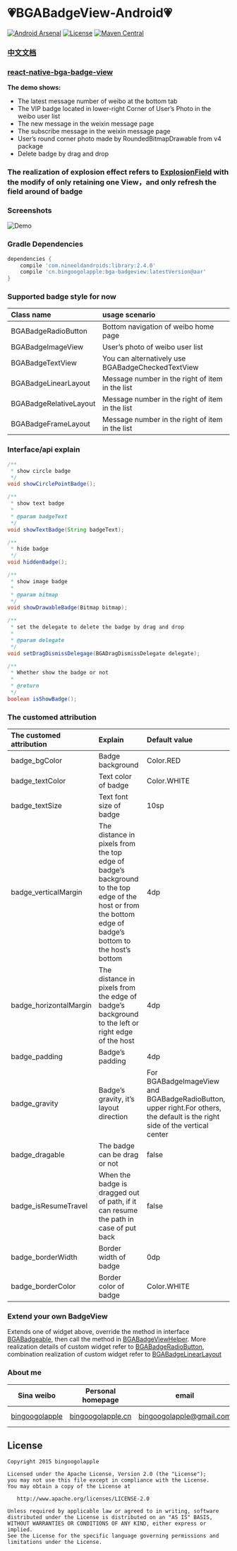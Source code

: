 :heartpulse:BGABadgeView-Android:heartpulse:
============

[![Android Arsenal](https://img.shields.io/badge/Android%20Arsenal-BGABadgeView-brightgreen.svg?style=flat)](http://android-arsenal.com/details/1/2106)
[![License](https://img.shields.io/badge/license-Apache%202-green.svg)](https://www.apache.org/licenses/LICENSE-2.0)
[![Maven Central](https://maven-badges.herokuapp.com/maven-central/cn.bingoogolapple/bga-badgeview/badge.svg)](https://maven-badges.herokuapp.com/maven-central/cn.bingoogolapple/bga-badgeview)

### [中文文档](https://github.com/bingoogolapple/BGABadgeView-Android/blob/master/README.md)

### [react-native-bga-badge-view](https://github.com/bingoogolapple/react-native-bga-badge-view)

**The demo shows:**
* The latest message number of weibo at the bottom tab
* The VIP badge located in lower-right Corner of User’s Photo in the weibo user list
* The new message in the weixin message page
* The subscribe message in the weixin message page
* User’s  round corner photo made by RoundedBitmapDrawable from v4 package
* Delete badge by drag and drop

### The realization of explosion effect refers to [ExplosionField](https://github.com/tyrantgit/ExplosionField) with the modify of only retaining one View，and only refresh the field around of badge

### Screenshots
![Demo](http://7xk9dj.com1.z0.glb.clouddn.com/badge/screenshots/badge106.gif)

### Gradle Dependencies

```groovy
dependencies {
    compile 'com.nineoldandroids:library:2.4.0'
    compile 'cn.bingoogolapple:bga-badgeview:latestVersion@aar'
}
```

### Supported badge style for now

Class name | usage scenario
:----------- | :-----------
BGABadgeRadioButton | Bottom navigation of weibo home page
BGABadgeImageView | User’s photo of weibo user list
BGABadgeTextView | You can alternatively use  BGABadgeCheckedTextView
BGABadgeLinearLayout | Message number in the right of item in the list
BGABadgeRelativeLayout | Message number in the right of item in the list
BGABadgeFrameLayout | Message number in the right of item in the list

### Interface/api explain

```java
/**
 * show circle badge
 */
void showCirclePointBadge();

/**
 * show text badge
 *
 * @param badgeText
 */
void showTextBadge(String badgeText);

/**
 * hide badge
 */
void hiddenBadge();

/**
 * show image badge
 *
 * @param bitmap
 */
void showDrawableBadge(Bitmap bitmap);

/**
 * set the delegate to delete the badge by drag and drop
 *
 * @param delegate
 */
void setDragDismissDelegage(BGADragDismissDelegate delegate);

/**
 * Whether show the badge or not
 *
 * @return
 */
boolean isShowBadge();
```

### The customed attribution

The customed attribution | Explain | Default value
:----------- | :----------- | :-----------
badge_bgColor         | Badge background        | Color.RED
badge_textColor         | Text color of badge        | Color.WHITE
badge_textSize         | Text font size of badge        | 10sp
badge_verticalMargin         | The distance in pixels from the top edge of badge’s background to the top edge of the host or from the bottom edge of badge’s bottom to the host’s bottom        | 4dp
badge_horizontalMargin         | The distance in pixels from the edge of badge’s background to the left or right edge of the host        | 4dp
badge_padding         | Badge’s padding        | 4dp
badge_gravity         | Badge’s gravity, it’s layout direction        | For BGABadgeImageView and BGABadgeRadioButton, upper right.For others, the default is the right side of the vertical center
badge_dragable         | The badge can be drag or not        | false
badge_isResumeTravel         | When the badge is dragged out of path, if it can resume the path in case of put back        | false
badge_borderWidth         | Border width of badge        | 0dp
badge_borderColor         | Border color of badge        | Color.WHITE

### Extend your own BadgeView

Extends one of widget above, override the method in interface [BGABadgeable](https://github.com/bingoogolapple/BGABadgeView-Android/blob/master/library/src/main/java/cn/bingoogolapple/badgeview/BGABadgeable.java), then call the method in [BGABadgeViewHelper](https://github.com/bingoogolapple/BGABadgeView-Android/blob/master/library/src/main/java/cn/bingoogolapple/badgeview/BGABadgeViewHelper.java). More realization details of custom widget refer to [BGABadgeRadioButton](https://github.com/bingoogolapple/BGABadgeView-Android/blob/master/library/src/main/java/cn/bingoogolapple/badgeview/BGABadgeRadioButton.java), combination realization of custom widget refer to [BGABadgeLinearLayout](https://github.com/bingoogolapple/BGABadgeView-Android/blob/master/library/src/main/java/cn/bingoogolapple/badgeview/BGABadgeLinearLayout.java)

### About me

| Sina weibo | Personal homepage | email |  QQ for the BGA funs |
| ------------ | ------------- | ------------ | ------------ |
| <a href="http://weibo.com/bingoogol" target="_blank">bingoogolapple</a> | <a  href="http://www.bingoogolapple.cn" target="_blank">bingoogolapple.cn</a>  | <a href="mailto:bingoogolapple@gmail.com" target="_blank">bingoogolapple@gmail.com</a> | ![BGA_CODE_CLUB](http://7xk9dj.com1.z0.glb.clouddn.com/BGA_CODE_CLUB.png?imageView2/2/w/200) |

## License

    Copyright 2015 bingoogolapple

    Licensed under the Apache License, Version 2.0 (the "License");
    you may not use this file except in compliance with the License.
    You may obtain a copy of the License at

       http://www.apache.org/licenses/LICENSE-2.0

    Unless required by applicable law or agreed to in writing, software
    distributed under the License is distributed on an "AS IS" BASIS,
    WITHOUT WARRANTIES OR CONDITIONS OF ANY KIND, either express or implied.
    See the License for the specific language governing permissions and
    limitations under the License.
